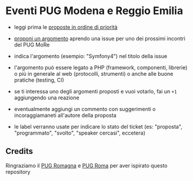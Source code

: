 # Eventi PUG Modena e Reggio Emilia

- leggi prima le [proposte in ordine di priorità][2]

- [proponi un argomento][1] aprendo una issue per uno dei prossimi incontri del PUG MoRe

- indica l'argomento (esempio: "Symfony4") nel titolo della issue

- l'argomento può essere legato a PHP (framework, componenti, librerie) o più in generale al web (protocolli, strumenti)
  o anche alle buone pratiche (testing, CI)

- se ti interessa uno degli argomenti proposti e vuoi votarlo, fai un `+1` aggiungendo una reazione

- eventualmente aggiungi un commento con suggerimenti o incoraggiamaneti all'autore della proposta

- le label verranno usate per indicare lo stato del ticket (es: "proposta",
    "programmato", "svolto", "speaker cercasi", eccetera)

## Credits

Ringraziamo il [PUG Romagna][3] e [PUG Roma][4] per aver ispirato questo repository

[1]: https://github.com/pug-more/eventi/issues/new
[2]: https://github.com/pug-more/eventi/issues?q=is%3Aissue+is%3Aopen+sort%3Areactions-%2B1-desc
[3]: https://github.com/pugromagna/eventi
[4]: https://github.com/pug-roma/eventi
